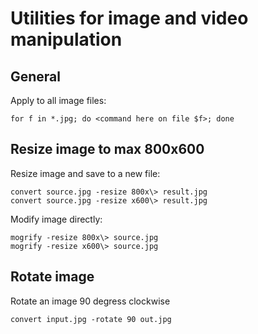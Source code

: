 # Utilities for image and video manipulation

## General
Apply to all image files:

    for f in *.jpg; do <command here on file $f>; done

## Resize image to max 800x600
Resize image and save to a new file:

    convert source.jpg -resize 800x\> result.jpg
    convert source.jpg -resize x600\> result.jpg

Modify image directly:

    mogrify -resize 800x\> source.jpg
    mogrify -resize x600\> source.jpg

## Rotate image
Rotate an image 90 degress clockwise

    convert input.jpg -rotate 90 out.jpg

